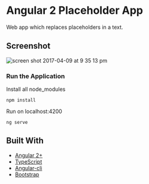 # Angular 2 Placeholder App

Web app which replaces placeholders in a text.

## Screenshot

![screen shot 2017-04-09 at 9 35 13 pm](https://cloud.githubusercontent.com/assets/6087113/24840392/a62af8d2-1d6c-11e7-9354-1050c12c853a.png)

### Run the Application

Install all node_modules

```
npm install
```

Run on localhost:4200

```
ng serve
```

## Built With

* [Angular 2+](https://angular.io/)
* [TypeScript](https://www.typescriptlang.org/)
* [Angular-cli](https://cli.angular.io/)
* [Bootstrap](http://getbootstrap.com/)


